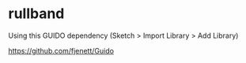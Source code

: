 # rullband
Using this GUIDO dependency (Sketch > Import Library > Add Library)

https://github.com/fjenett/Guido
